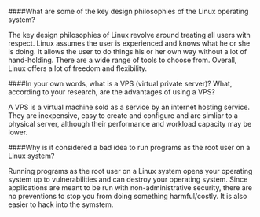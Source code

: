 ####What are some of the key design philosophies of the Linux operating system?

The key design philosophies of Linux revolve around treating all users with respect. Linux assumes the user is experienced and knows what he or she is doing. It allows the user to do things his or her own way without a lot of hand-holding. There are a wide range of tools to choose from. Overall, Linux offers a lot of freedom and flexibility.

####In your own words, what is a VPS (virtual private server)? What, according to your research, are the advantages of using a VPS?

A VPS is a virtual machine sold as a service by an internet hosting service. They are inexpensive, easy to create and configure and are simliar to a physical server, although their performance and workload capacity may be lower. 

####Why is it considered a bad idea to run programs as the root user on a Linux system?

Running programs as the root user on a Linux system opens your operating system up to vulnerabilities and can destroy your operating system. Since applications are meant to be run with non-administrative security, there are no preventions to stop you from doing something harmful/costly. It is also easier to hack into the symstem. 

